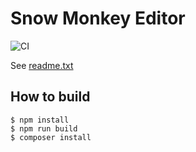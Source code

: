 # Snow Monkey Editor

![CI](https://github.com/inc2734/snow-monkey-editor/workflows/CI/badge.svg)

See <a href="https://github.com/inc2734/snow-monkey-editor/blob/master/readme.txt">readme.txt</a>

## How to build

```
$ npm install
$ npm run build
$ composer install
```
